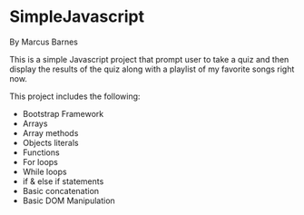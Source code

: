 # SimpleJavascript

By Marcus Barnes

This is a simple Javascript project that prompt user to take a quiz and then display the results of the quiz along with a playlist of my favorite songs right now.

This project includes the following:
  - Bootstrap Framework
  - Arrays
  - Array methods
  - Objects literals
  - Functions
  - For loops
  - While loops
  - if & else if statements
  - Basic concatenation
  - Basic DOM Manipulation
